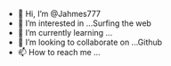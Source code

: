 - 👋 Hi, I’m @Jahmes777
- 👀 I’m interested in ...Surfing the web
- 🌱 I’m currently learning ...
- 💞️ I’m looking to collaborate on ...Github
- 📫 How to reach me ...

<!---
Jahmes777/Jahmes777 is a ✨ special ✨ repository because its `README.md` (this file) appears on your GitHub profile.
You can click the Preview link to take a look at your changes.
--->
